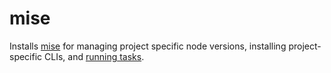 # mise

Installs [mise](https://mise.jdx.dev/)
for managing project specific node versions, installing project-specific CLIs,
and [running tasks](https://mise.jdx.dev/tasks/).
